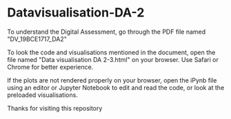 # Datavisualisation-DA-2

To understand the Digital Assessment, go through the PDF file named "DV_19BCE1717_DA2"

To look the code and visualisations mentioned in the document, open the file named "Data visualisation DA 2-3.html" on your browser. 
Use Safari or Chrome for better experience. 

If the plots are not rendered properly on your browser, open the iPynb file using an editor or Jupyter Notebook to edit and read the code, or look at the preloaded visualisations. 

Thanks for visiting this repository

